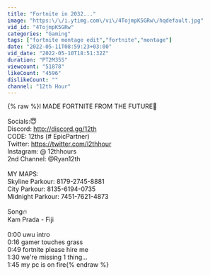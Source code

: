 ```yaml
---
title: "Fortnite in 2032..."
image: "https:\/\/i.ytimg.com\/vi\/4TojmpK5GRw\/hqdefault.jpg"
vid_id: "4TojmpK5GRw"
categories: "Gaming"
tags: ["fortnite montage edit","fortnite","montage"]
date: "2022-05-11T08:59:23+03:00"
vid_date: "2022-05-10T18:51:32Z"
duration: "PT2M35S"
viewcount: "51878"
likeCount: "4596"
dislikeCount: ""
channel: "12th Hour"
---
```

{% raw %}I MADE FORTNITE FROM THE FUTURE👀<br /><br />Socials:😇<br />Discord: <a rel="nofollow" target="blank" href="http://discord.gg/12th">http://discord.gg/12th</a><br />CODE: 12ths (# EpicPartner)<br />Twitter: <a rel="nofollow" target="blank" href="https://twitter.com/l2thhour">https://twitter.com/l2thhour</a><br />Instagram: @ 12thhours<br />2nd Channel:  @Ryan12th<br /><br />MY MAPS:<br />Skyline Parkour: 8179-2745-8881<br />City Parkour: 8135-6194-0735<br />Midnight Parkour: 7451-7621-4873<br /><br />Song🔥<br />Kam Prada - Fiji<br /><br />0:00 uwu intro<br />0:16 gamer touches grass<br />0:49 fortnite please hire me<br />1:30 we're missing 1 thing...<br />1:45 my pc is on fire{% endraw %}
